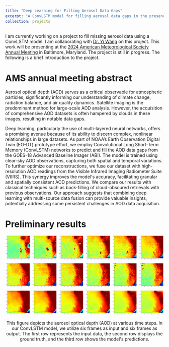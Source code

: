 ```yaml
---
title: "Deep Learning for Filling Aerosol Data Gaps"
excerpt: "A ConvLSTM model for filling aerosol data gaps in the presence of cloud coverage.<br/><img src='/figures/projects/2023-dl-aerosol-1.png' width=500>"
collection: projects
---
```


I am currently working on a project to fill missing aerosol data using a ConvLSTM model. I am collaborating with [Dr. Yi Wang](https://www.linkedin.com/in/yi-wang-tamu/) on this project. This work will be presenting at the [2024 American Meteorological Society Annual Meeting](https://annual.ametsoc.org/index.cfm/2024/) in Baltimore, Maryland. The project is still in progress. The following is a brief introduction to the project.

AMS annual meeting abstract
===========================

Aerosol optical depth (AOD) serves as a critical observable for atmospheric particles, significantly informing our understanding of climate change, radiation balance, and air quality dynamics. Satellite imaging is the predominant method for large-scale AOD analysis. However, the acquisition of comprehensive AOD datasets is often hampered by clouds in these images, resulting in notable data gaps. 
 
Deep learning, particularly the use of multi-layered neural networks, offers a promising avenue because of its ability to discern complex, nonlinear relationships in large datasets. As part of NOAA’s Earth Observation Digital Twin (EO-DT) prototype effort, we employ Convolutional Long Short-Term Memory (ConvLSTM) networks to predict and fill the AOD data gaps from the GOES-18 Advanced Baseline Imager (ABI). The model is trained using clear-sky AOD observations, capturing both spatial and temporal variations. To further optimize our reconstructions, we fuse our dataset with high-resolution AOD readings from the Visible Infrared Imaging Radiometer Suite (VIIRS). This synergy improves the model's accuracy, facilitating granular and spatially consistent AOD predictions. We compare our results with classical techniques such as back-filling of cloud-obscured retrievals with previous observations. Our approach suggests that combining deep learning with multi-source data fusion can provide valuable insights, potentially addressing some persistent challenges in AOD data acquisition.

Preliminary results
===================

![ConvLSTM aerosol prediction](/figures/projects/2023-dl-aerosol-1.png)
<p style="text-align: center;">This figure depicts the aerosol optical depth (AOD) at various time steps. In our ConvLSTM model, we utilize six frames as input and six frames as output. The first row represents the input data, the second row displays the ground truth, and the third row shows the model's predictions.</p>
